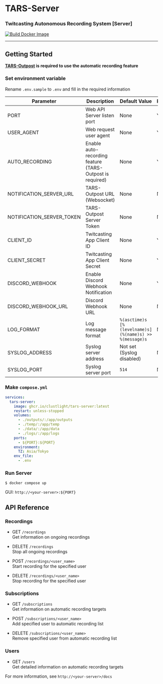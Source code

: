 # TARS-Server
### Twitcasting Autonomous Recording System [Server]
[![Build Docker Image](https://github.com/clustlight/TARS-Server/actions/workflows/publish-docker-image.yml/badge.svg)](https://github.com/clustlight/TARS-Server/actions/workflows/publish-docker-image.yml)
___

## Getting Started
__[TARS-Outpost](https://github.com/clustlight/TARS-Outpost) is required to use the automatic recording feature__

### Set environment variable
Rename `.env.sample` to `.env` and fill in the required information

| Parameter                 | Description                                              | Default Value                                              | Required |
|---------------------------|----------------------------------------------------------|------------------------------------------------------------|----------|
| PORT                      | Web API Server listen port                               | None                                                       | Yes      |
| USER_AGENT                | Web request user agent                                   | None                                                       | Yes      |
| AUTO_RECORDING            | Enable auto-recording feature (TARS-Outpost is required) | None                                                       | Yes      |
| NOTIFICATION_SERVER_URL   | TARS-Outpost URL (Websocket)                             | None                                                       | No       |
| NOTIFICATION_SERVER_TOKEN | TARS-Outpost Server Token                                | None                                                       | No       |
| CLIENT_ID                 | Twitcasting App Client ID                                | None                                                       | Yes      |
| CLIENT_SECRET             | Twitcasting App Client Secret                            | None                                                       | Yes      |
| DISCORD_WEBHOOK           | Enable Discord Webhook Notification                      | None                                                       | Yes      |
| DISCORD_WEBHOOK_URL       | Discord Webhook URL                                      | None                                                       | No       |
| LOG_FORMAT                | Log message format                                       | `%(asctime)s [%(levelname)s] (%(name)s) >> %(message)s`    | No       |
| SYSLOG_ADDRESS            | Syslog server address                                    | Not set (Syslog disabled)                                  | No       |
| SYSLOG_PORT               | Syslog server port                                       | `514`                                                      | No       |

### Make `compose.yml`
```yaml
services:
  tars-server:
    image: ghcr.io/clustlight/tars-server:latest
    restart: unless-stopped
    volumes:
      - ./outputs/:/app/outputs
      - ./temp/:/app/temp
      - ./data/:/app/data
      - ./logs/:/app/logs
    ports:
      - ${PORT}:${PORT}
    environment:
      TZ: Asia/Tokyo
    env_file:
      - .env
```

### Run Server
```shell
$ docker compose up
```

GUI: `http://<your-server>:${PORT}`

## API Reference
### Recordings
- GET `/recordings`  
Get information on ongoing recordings


- DELETE `/recordings`  
Stop all ongoing recordings


- POST `/recordings/<user_name>`  
Start recording for the specified user


- DELETE `/recordings/<user_name>`  
Stop recording for the specified user


### Subscriptions
- GET `/subscriptions`  
Get information on automatic recording targets


- POST `/subscriptions/<user_name>`  
Add specified user to automatic recording list


- DELETE `/subscriptions/<user_name>`  
Remove specified user from automatic recording list

### Users
- GET `/users`  
Get detailed information on automatic recording targets



For more information, see `http://<your-server>/docs`
